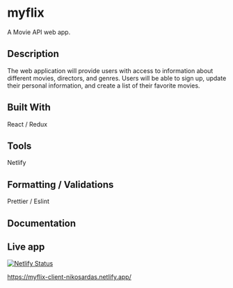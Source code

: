 # myflix
A Movie API web app.
## Description
The web
application will provide users with access to information about different
movies, directors, and genres. Users will be able to sign up, update their
personal information, and create a list of their favorite movies.

## Built With
React / Redux

## Tools
Netlify

## Formatting / Validations
Prettier / Eslint

## Documentation

## Live app
 
[![Netlify Status](https://api.netlify.com/api/v1/badges/58da50b2-bc74-4674-adad-0579836f2b25/deploy-status)](https://app.netlify.com/sites/epic-poincare-7db5aa/deploys)

https://myflix-client-nikosardas.netlify.app/
